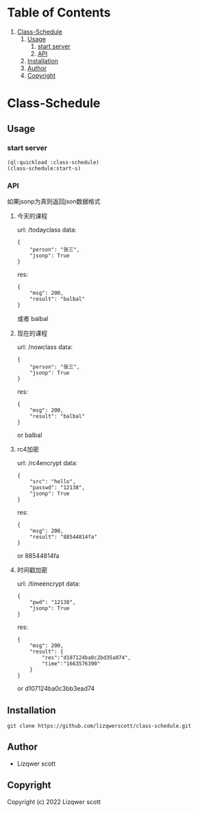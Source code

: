 
# Table of Contents

1.  [Class-Schedule](#orgb1c4d55)
    1.  [Usage](#org40efbfb)
        1.  [start server](#org7c78df0)
        2.  [API](#orge2fa02c)
    2.  [Installation](#org72fd371)
    3.  [Author](#org5bad9f3)
    4.  [Copyright](#org1cf8253)


<a id="orgb1c4d55"></a>

# Class-Schedule


<a id="org40efbfb"></a>

## Usage


<a id="org7c78df0"></a>

### start server

    (ql:quickload :class-schedule)
    (class-schedule:start-s)


<a id="orge2fa02c"></a>

### API

如果jsonp为真则返回json数据格式

1.  今天的课程

    url: /todayclass
    data:

        {
            "person": "张三",
            "jsonp": True
        }

    res:

        {
            "msg": 200,
            "result": "balbal"
        }

    或者
    balbal

2.  现在的课程

    url: /nowclass
    data:

        {
            "person": "张三",
            "jsonp": True
        }

    res:

        {
            "msg": 200,
            "result": "balbal"
        }

    or
    balbal

3.  rc4加密

    url: /rc4encrypt
    data:

        {
            "src": "hello",
            "passwd": "12138",
            "jsonp": True
        }

    res:

        {
            "msg": 200,
            "result": "88544814fa"
        }

    or
    88544814fa

4.  时间戳加密

    url: /timeencrypt
    data:

        {
            "pwd": "12138",
            "jsonp": True
        }

    res:

        {
            "msg": 200,
            "result": {
                "res":"d107124ba0c2bd35a074",
                "time":"1663576390"
            }
        }

    or
    d107124ba0c3bb3ead74


<a id="org72fd371"></a>

## Installation

    git clone https://github.com/lizqwerscott/class-schedule.git


<a id="org5bad9f3"></a>

## Author

-   Lizqwer scott


<a id="org1cf8253"></a>

## Copyright

Copyright (c) 2022 Lizqwer scott

